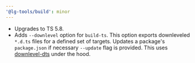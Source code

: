```yaml
---
'@lg-tools/build': minor
---
```


- Upgrades to TS 5.8. 
- Adds `--downlevel` option for `build-ts`. This option exports downleveled `*.d.ts` files for a defined set of targets. 
Updates a package's `package.json` if necessary `--update` flag is provided.
This uses [downlevel-dts](https://github.com/sandersn/downlevel-dts) under the hood.
